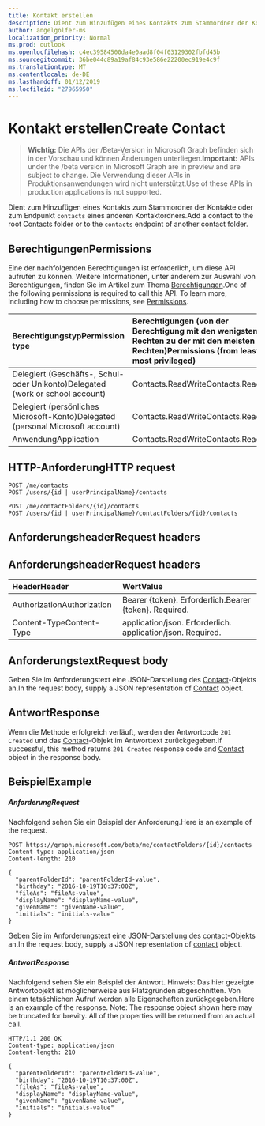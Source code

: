 ```yaml
---
title: Kontakt erstellen
description: Dient zum Hinzufügen eines Kontakts zum Stammordner der Kontakte oder zum Endpunkt `contacts` eines anderen Kontaktordners.
author: angelgolfer-ms
localization_priority: Normal
ms.prod: outlook
ms.openlocfilehash: c4ec39584500da4e0aad8f04f03129302fbfd45b
ms.sourcegitcommit: 36be044c89a19af84c93e586e22200ec919e4c9f
ms.translationtype: MT
ms.contentlocale: de-DE
ms.lasthandoff: 01/12/2019
ms.locfileid: "27965950"
---
```

# <a name="create-contact"></a><span data-ttu-id="bd0ed-103">Kontakt erstellen</span><span class="sxs-lookup"><span data-stu-id="bd0ed-103">Create Contact</span></span>

> <span data-ttu-id="bd0ed-104">**Wichtig:** Die APIs der /Beta-Version in Microsoft Graph befinden sich in der Vorschau und können Änderungen unterliegen.</span><span class="sxs-lookup"><span data-stu-id="bd0ed-104">**Important:** APIs under the /beta version in Microsoft Graph are in preview and are subject to change.</span></span> <span data-ttu-id="bd0ed-105">Die Verwendung dieser APIs in Produktionsanwendungen wird nicht unterstützt.</span><span class="sxs-lookup"><span data-stu-id="bd0ed-105">Use of these APIs in production applications is not supported.</span></span>

<span data-ttu-id="bd0ed-106">Dient zum Hinzufügen eines Kontakts zum Stammordner der Kontakte oder zum Endpunkt `contacts` eines anderen Kontaktordners.</span><span class="sxs-lookup"><span data-stu-id="bd0ed-106">Add a contact to the root Contacts folder or to the `contacts` endpoint of another contact folder.</span></span>
## <a name="permissions"></a><span data-ttu-id="bd0ed-107">Berechtigungen</span><span class="sxs-lookup"><span data-stu-id="bd0ed-107">Permissions</span></span>
<span data-ttu-id="bd0ed-p102">Eine der nachfolgenden Berechtigungen ist erforderlich, um diese API aufrufen zu können. Weitere Informationen, unter anderem zur Auswahl von Berechtigungen, finden Sie im Artikel zum Thema [Berechtigungen](/graph/permissions-reference).</span><span class="sxs-lookup"><span data-stu-id="bd0ed-p102">One of the following permissions is required to call this API. To learn more, including how to choose permissions, see [Permissions](/graph/permissions-reference).</span></span>

|<span data-ttu-id="bd0ed-110">Berechtigungstyp</span><span class="sxs-lookup"><span data-stu-id="bd0ed-110">Permission type</span></span>      | <span data-ttu-id="bd0ed-111">Berechtigungen (von der Berechtigung mit den wenigsten Rechten zu der mit den meisten Rechten)</span><span class="sxs-lookup"><span data-stu-id="bd0ed-111">Permissions (from least to most privileged)</span></span>              |
|:--------------------|:---------------------------------------------------------|
|<span data-ttu-id="bd0ed-112">Delegiert (Geschäfts-, Schul- oder Unikonto)</span><span class="sxs-lookup"><span data-stu-id="bd0ed-112">Delegated (work or school account)</span></span> | <span data-ttu-id="bd0ed-113">Contacts.ReadWrite</span><span class="sxs-lookup"><span data-stu-id="bd0ed-113">Contacts.ReadWrite</span></span>    |
|<span data-ttu-id="bd0ed-114">Delegiert (persönliches Microsoft-Konto)</span><span class="sxs-lookup"><span data-stu-id="bd0ed-114">Delegated (personal Microsoft account)</span></span> | <span data-ttu-id="bd0ed-115">Contacts.ReadWrite</span><span class="sxs-lookup"><span data-stu-id="bd0ed-115">Contacts.ReadWrite</span></span>    |
|<span data-ttu-id="bd0ed-116">Anwendung</span><span class="sxs-lookup"><span data-stu-id="bd0ed-116">Application</span></span> | <span data-ttu-id="bd0ed-117">Contacts.ReadWrite</span><span class="sxs-lookup"><span data-stu-id="bd0ed-117">Contacts.ReadWrite</span></span> |

## <a name="http-request"></a><span data-ttu-id="bd0ed-118">HTTP-Anforderung</span><span class="sxs-lookup"><span data-stu-id="bd0ed-118">HTTP request</span></span>
<!-- { "blockType": "ignored" } -->
```http
POST /me/contacts
POST /users/{id | userPrincipalName}/contacts

POST /me/contactFolders/{id}/contacts
POST /users/{id | userPrincipalName}/contactFolders/{id}/contacts
```
## <a name="request-headers"></a><span data-ttu-id="bd0ed-119">Anforderungsheader</span><span class="sxs-lookup"><span data-stu-id="bd0ed-119">Request headers</span></span>
## <a name="request-headers"></a><span data-ttu-id="bd0ed-120">Anforderungsheader</span><span class="sxs-lookup"><span data-stu-id="bd0ed-120">Request headers</span></span>
| <span data-ttu-id="bd0ed-121">Header</span><span class="sxs-lookup"><span data-stu-id="bd0ed-121">Header</span></span>       | <span data-ttu-id="bd0ed-122">Wert</span><span class="sxs-lookup"><span data-stu-id="bd0ed-122">Value</span></span> |
|:---------------|:--------|
| <span data-ttu-id="bd0ed-123">Authorization</span><span class="sxs-lookup"><span data-stu-id="bd0ed-123">Authorization</span></span>  | <span data-ttu-id="bd0ed-p103">Bearer {token}. Erforderlich.</span><span class="sxs-lookup"><span data-stu-id="bd0ed-p103">Bearer {token}. Required.</span></span>  |
| <span data-ttu-id="bd0ed-126">Content-Type</span><span class="sxs-lookup"><span data-stu-id="bd0ed-126">Content-Type</span></span>  | <span data-ttu-id="bd0ed-p104">application/json. Erforderlich. </span><span class="sxs-lookup"><span data-stu-id="bd0ed-p104">application/json. Required.</span></span>  |

## <a name="request-body"></a><span data-ttu-id="bd0ed-129">Anforderungstext</span><span class="sxs-lookup"><span data-stu-id="bd0ed-129">Request body</span></span>
<span data-ttu-id="bd0ed-130">Geben Sie im Anforderungstext eine JSON-Darstellung des [Contact](../resources/contact.md)-Objekts an.</span><span class="sxs-lookup"><span data-stu-id="bd0ed-130">In the request body, supply a JSON representation of [Contact](../resources/contact.md) object.</span></span>

## <a name="response"></a><span data-ttu-id="bd0ed-131">Antwort</span><span class="sxs-lookup"><span data-stu-id="bd0ed-131">Response</span></span>

<span data-ttu-id="bd0ed-132">Wenn die Methode erfolgreich verläuft, werden der Antwortcode `201 Created` und das [Contact](../resources/contact.md)-Objekt im Antworttext zurückgegeben.</span><span class="sxs-lookup"><span data-stu-id="bd0ed-132">If successful, this method returns `201 Created` response code and [Contact](../resources/contact.md) object in the response body.</span></span>

## <a name="example"></a><span data-ttu-id="bd0ed-133">Beispiel</span><span class="sxs-lookup"><span data-stu-id="bd0ed-133">Example</span></span>
##### <a name="request"></a><span data-ttu-id="bd0ed-134">Anforderung</span><span class="sxs-lookup"><span data-stu-id="bd0ed-134">Request</span></span>
<span data-ttu-id="bd0ed-135">Nachfolgend sehen Sie ein Beispiel der Anforderung.</span><span class="sxs-lookup"><span data-stu-id="bd0ed-135">Here is an example of the request.</span></span>
<!-- {
  "blockType": "request",
  "name": "create_contact_from_contactfolder"
}-->
```http
POST https://graph.microsoft.com/beta/me/contactFolders/{id}/contacts
Content-type: application/json
Content-length: 210

{
  "parentFolderId": "parentFolderId-value",
  "birthday": "2016-10-19T10:37:00Z",
  "fileAs": "fileAs-value",
  "displayName": "displayName-value",
  "givenName": "givenName-value",
  "initials": "initials-value"
}
```
<span data-ttu-id="bd0ed-136">Geben Sie im Anforderungstext eine JSON-Darstellung des [contact](../resources/contact.md)-Objekts an.</span><span class="sxs-lookup"><span data-stu-id="bd0ed-136">In the request body, supply a JSON representation of [contact](../resources/contact.md) object.</span></span>
##### <a name="response"></a><span data-ttu-id="bd0ed-137">Antwort</span><span class="sxs-lookup"><span data-stu-id="bd0ed-137">Response</span></span>
<span data-ttu-id="bd0ed-p105">Nachfolgend sehen Sie ein Beispiel der Antwort. Hinweis: Das hier gezeigte Antwortobjekt ist möglicherweise aus Platzgründen abgeschnitten. Von einem tatsächlichen Aufruf werden alle Eigenschaften zurückgegeben.</span><span class="sxs-lookup"><span data-stu-id="bd0ed-p105">Here is an example of the response. Note: The response object shown here may be truncated for brevity. All of the properties will be returned from an actual call.</span></span>
<!-- {
  "blockType": "response",
  "truncated": true,
  "@odata.type": "microsoft.graph.contact"
} -->
```http
HTTP/1.1 200 OK
Content-type: application/json
Content-length: 210

{
  "parentFolderId": "parentFolderId-value",
  "birthday": "2016-10-19T10:37:00Z",
  "fileAs": "fileAs-value",
  "displayName": "displayName-value",
  "givenName": "givenName-value",
  "initials": "initials-value"
}
```

<!-- uuid: 8fcb5dbc-d5aa-4681-8e31-b001d5168d79
2015-10-25 14:57:30 UTC -->
<!-- {
  "type": "#page.annotation",
  "description": "Create Contact",
  "keywords": "",
  "section": "documentation",
  "tocPath": ""
}-->
